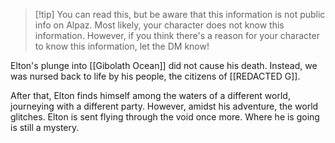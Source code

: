 > [!tip] You can read this, but be aware that this information is not public info on Alpaz. 
> Most likely, your character does not know this information. However, if you think there's a reason for your character to know this information, let the DM know!

Elton's plunge into [[Gibolath Ocean]] did not cause his death. Instead, we was nursed back to life by his people, the citizens of [[REDACTED G]].

After that, Elton finds himself among the waters of a different world, journeying with a different party. However, amidst his adventure, the world glitches. Elton is sent flying through the void once more. Where he is going is still a mystery. 